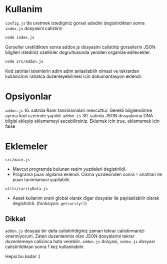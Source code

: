 # Kullanim
`config.js`'de uretmek istediginiz gorsel adedini degistirdikten sonra `index.js` dosyasini calistirin
```bash
node index.js
```

Gorseller uretildikten sonra addon.js dosyasini calistirip gorsellerin JSON bilgileri istediniz ozellikler dogrultusunda yeniden organize edilecekler.
```bash
node src/addon.js
```

Kod satirlari islemlerin adim adim anlasilabilir olmasi ve tekrardan kullanicinin rahatca duzenleyebilmesi icin dokumantasyon eklendi.

# Opsiyonlar
`addon.js` 16. satirda Rank tanimlamalari mevcuttur. Gerekli bilgilendirme ayrica kod uzerinde yapildi.
`addon.js` 30. satirda JSON dosyalarina DNA bilgisi ekleyip eklememeyi secebilirsiniz. Eklemek icin true, eklememek icin false

# Eklemeler
`src/main.js`
- Mevcut programda bulunan resim yuzdeleri degistirildi.
- Programa puan algilama eklendi. Cikma yuzdesinden sonra `!` anahtari ile puan tanimlamasi yapilabilir.


`utils/rarityData.js`
- Asset kullanim orani global olarak diger dosyalar ile paylasilabilir olarak degistirildi. (fonksiyon: `getrarity()`)

## Dikkat
`addon.js` dosyasi bir defa calistirildiginiz zaman tekrar calistirmanizi onermiyorum. Zaten duzenlenmis olan JSON dosyalarini tekrar duzenlemeye calisinca hata verebilir.
`addon.js` dosyasi, `index.js` dosyasi calistirildiktan sonra 1 kez kullanilabilir.

Hepsi bu kadar :)
